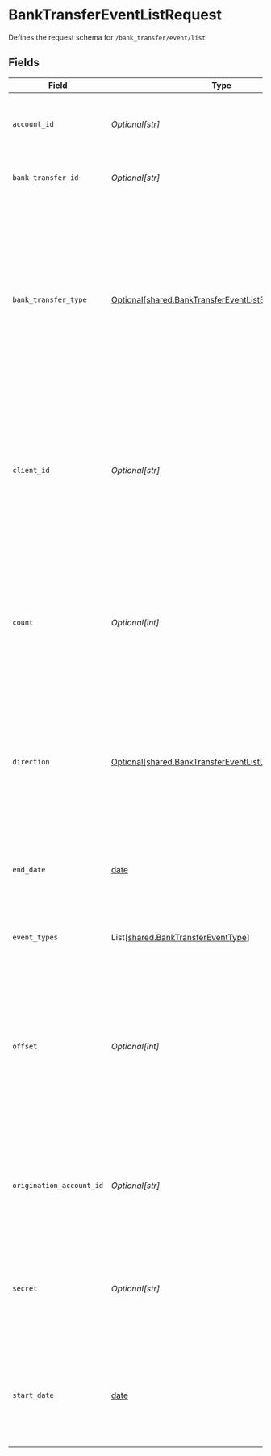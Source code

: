 # BankTransferEventListRequest

Defines the request schema for `/bank_transfer/event/list`


## Fields

| Field                                                                                                                                                                                                                 | Type                                                                                                                                                                                                                  | Required                                                                                                                                                                                                              | Description                                                                                                                                                                                                           |
| --------------------------------------------------------------------------------------------------------------------------------------------------------------------------------------------------------------------- | --------------------------------------------------------------------------------------------------------------------------------------------------------------------------------------------------------------------- | --------------------------------------------------------------------------------------------------------------------------------------------------------------------------------------------------------------------- | --------------------------------------------------------------------------------------------------------------------------------------------------------------------------------------------------------------------- |
| `account_id`                                                                                                                                                                                                          | *Optional[str]*                                                                                                                                                                                                       | :heavy_minus_sign:                                                                                                                                                                                                    | The account ID to get events for all transactions to/from an account.                                                                                                                                                 |
| `bank_transfer_id`                                                                                                                                                                                                    | *Optional[str]*                                                                                                                                                                                                       | :heavy_minus_sign:                                                                                                                                                                                                    | Plaid’s unique identifier for a bank transfer.                                                                                                                                                                        |
| `bank_transfer_type`                                                                                                                                                                                                  | [Optional[shared.BankTransferEventListBankTransferType]](../../models/shared/banktransfereventlistbanktransfertype.md)                                                                                                | :heavy_minus_sign:                                                                                                                                                                                                    | The type of bank transfer. This will be either `debit` or `credit`.  A `debit` indicates a transfer of money into your origination account; a `credit` indicates a transfer of money out of your origination account. |
| `client_id`                                                                                                                                                                                                           | *Optional[str]*                                                                                                                                                                                                       | :heavy_minus_sign:                                                                                                                                                                                                    | Your Plaid API `client_id`. The `client_id` is required and may be provided either in the `PLAID-CLIENT-ID` header or as part of a request body.                                                                      |
| `count`                                                                                                                                                                                                               | *Optional[int]*                                                                                                                                                                                                       | :heavy_minus_sign:                                                                                                                                                                                                    | The maximum number of bank transfer events to return. If the number of events matching the above parameters is greater than `count`, the most recent events will be returned.                                         |
| `direction`                                                                                                                                                                                                           | [Optional[shared.BankTransferEventListDirection]](../../models/shared/banktransfereventlistdirection.md)                                                                                                              | :heavy_minus_sign:                                                                                                                                                                                                    | Indicates the direction of the transfer: `outbound`: for API-initiated transfers<br/>`inbound`: for payments received by the FBO account.                                                                             |
| `end_date`                                                                                                                                                                                                            | [date](https://docs.python.org/3/library/datetime.html#date-objects)                                                                                                                                                  | :heavy_minus_sign:                                                                                                                                                                                                    | The end datetime of bank transfers to list. This should be in RFC 3339 format (i.e. `2019-12-06T22:35:49Z`)                                                                                                           |
| `event_types`                                                                                                                                                                                                         | List[[shared.BankTransferEventType](../../models/shared/banktransfereventtype.md)]                                                                                                                                    | :heavy_minus_sign:                                                                                                                                                                                                    | Filter events by event type.                                                                                                                                                                                          |
| `offset`                                                                                                                                                                                                              | *Optional[int]*                                                                                                                                                                                                       | :heavy_minus_sign:                                                                                                                                                                                                    | The offset into the list of bank transfer events. When `count`=25 and `offset`=0, the first 25 events will be returned. When `count`=25 and `offset`=25, the next 25 bank transfer events will be returned.           |
| `origination_account_id`                                                                                                                                                                                              | *Optional[str]*                                                                                                                                                                                                       | :heavy_minus_sign:                                                                                                                                                                                                    | The origination account ID to get events for transfers from a specific origination account.                                                                                                                           |
| `secret`                                                                                                                                                                                                              | *Optional[str]*                                                                                                                                                                                                       | :heavy_minus_sign:                                                                                                                                                                                                    | Your Plaid API `secret`. The `secret` is required and may be provided either in the `PLAID-SECRET` header or as part of a request body.                                                                               |
| `start_date`                                                                                                                                                                                                          | [date](https://docs.python.org/3/library/datetime.html#date-objects)                                                                                                                                                  | :heavy_minus_sign:                                                                                                                                                                                                    | The start datetime of bank transfers to list. This should be in RFC 3339 format (i.e. `2019-12-06T22:35:49Z`)                                                                                                         |